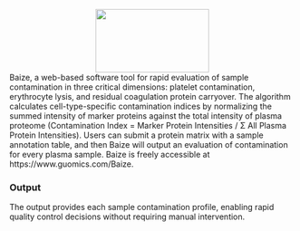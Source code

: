 
<p align="center" style="margin-bottom: 0px !important;">
  <img src="https://guomics.com/wp-content/uploads/2025/02/Baize-01-1-800x448.jpg" width="200" height="112">
</p>
Baize, a web-based software tool for rapid evaluation of sample contamination in three critical dimensions: platelet contamination, erythrocyte lysis, and residual coagulation protein carryover. The algorithm calculates cell-type-specific contamination indices by normalizing the summed intensity of marker proteins against the total intensity of plasma proteome (Contamination Index = Marker Protein Intensities / Σ All Plasma Protein Intensities). Users can submit a protein matrix with a sample annotation table, and then Baize will output an evaluation of contamination for every plasma sample. Baize is freely accessible at https://www.guomics.com/Baize.

### Output
The output provides each sample contamination profile, enabling rapid quality control decisions without requiring manual intervention.

